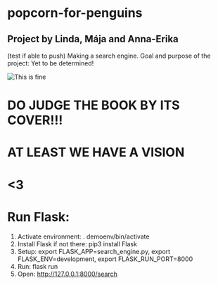 # popcorn-for-penguins
## Project by Linda, Mája and Anna-Erika
(test if able to push)
Making a search engine.
Goal and purpose of the project: Yet to be determined!

![This is fine](https://media2.giphy.com/media/QMHoU66sBXqqLqYvGO/giphy.gif)

# DO JUDGE THE BOOK BY ITS COVER!!!
# AT LEAST WE HAVE A VISION
# <3

# Run Flask:
1. Activate environment: . demoenv/bin/activate
2. Install Flask if not there: pip3 install Flask
3. Setup: export FLASK_APP=search_engine.py, export FLASK_ENV=development, export FLASK_RUN_PORT=8000
4. Run: flask run
5. Open: http://127.0.0.1:8000/search
